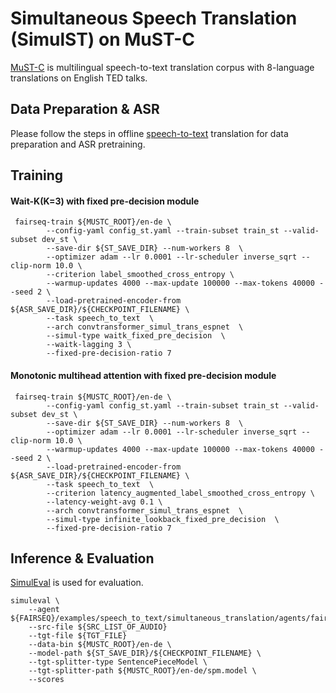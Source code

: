 # Simultaneous Speech Translation (SimulST) on MuST-C

[MuST-C](https://www.aclweb.org/anthology/N19-1202) is multilingual speech-to-text translation corpus with 8-language translations on English TED talks.

## Data Preparation & ASR
Please follow the steps in offline [speech-to-text](../mustc_example.md) translation for data preparation and ASR pretraining.

## Training

#### Wait-K(K=3) with fixed pre-decision module
```
 fairseq-train ${MUSTC_ROOT}/en-de \
        --config-yaml config_st.yaml --train-subset train_st --valid-subset dev_st \
        --save-dir ${ST_SAVE_DIR} --num-workers 8  \
        --optimizer adam --lr 0.0001 --lr-scheduler inverse_sqrt --clip-norm 10.0 \
        --criterion label_smoothed_cross_entropy \
        --warmup-updates 4000 --max-update 100000 --max-tokens 40000 --seed 2 \
        --load-pretrained-encoder-from ${ASR_SAVE_DIR}/${CHECKPOINT_FILENAME} \
        --task speech_to_text  \
        --arch convtransformer_simul_trans_espnet  \
        --simul-type waitk_fixed_pre_decision  \
        --waitk-lagging 3 \
        --fixed-pre-decision-ratio 7
```
#### Monotonic multihead attention with fixed pre-decision module
```
 fairseq-train ${MUSTC_ROOT}/en-de \
        --config-yaml config_st.yaml --train-subset train_st --valid-subset dev_st \
        --save-dir ${ST_SAVE_DIR} --num-workers 8  \
        --optimizer adam --lr 0.0001 --lr-scheduler inverse_sqrt --clip-norm 10.0 \
        --warmup-updates 4000 --max-update 100000 --max-tokens 40000 --seed 2 \
        --load-pretrained-encoder-from ${ASR_SAVE_DIR}/${CHECKPOINT_FILENAME} \
        --task speech_to_text  \
        --criterion latency_augmented_label_smoothed_cross_entropy \
        --latency-weight-avg 0.1 \
        --arch convtransformer_simul_trans_espnet  \
        --simul-type infinite_lookback_fixed_pre_decision  \
        --fixed-pre-decision-ratio 7
```
## Inference & Evaluation
[SimulEval](https://github.com/facebookresearch/SimulEval) is used for evaluation.
```
simuleval \
    --agent ${FAIRSEQ}/examples/speech_to_text/simultaneous_translation/agents/fairseq_simul_st_agent.py
    --src-file ${SRC_LIST_OF_AUDIO}
    --tgt-file ${TGT_FILE}
    --data-bin ${MUSTC_ROOT}/en-de \
    --model-path ${ST_SAVE_DIR}/${CHECKPOINT_FILENAME} \
    --tgt-splitter-type SentencePieceModel \
    --tgt-splitter-path ${MUSTC_ROOT}/en-de/spm.model \
    --scores
```
